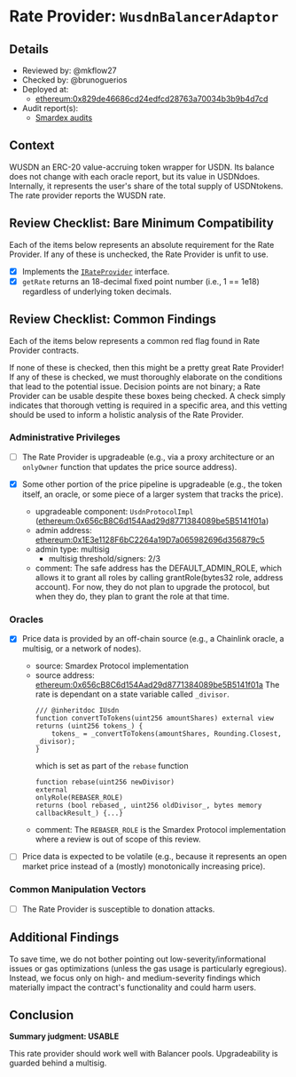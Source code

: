 # Rate Provider: `WusdnBalancerAdaptor`

## Details
- Reviewed by: @mkflow27
- Checked by: @brunoguerios
- Deployed at:
    - [ethereum:0x829de46686cd24edfcd28763a70034b3b9b4d7cd](https://etherscan.io/address/0x829de46686cd24edfcd28763a70034b3b9b4d7cd#code)
- Audit report(s):
    - [Smardex audits](https://docs.smardex.io/ultimate-synthetic-delta-neutral/audits)

## Context
WUSDN an ERC-20 value-accruing token wrapper for USDN. Its balance does not change with each oracle report, but its value in USDNdoes. Internally, it represents the user's share of the total supply of USDNtokens. The rate provider reports the WUSDN rate. 

## Review Checklist: Bare Minimum Compatibility
Each of the items below represents an absolute requirement for the Rate Provider. If any of these is unchecked, the Rate Provider is unfit to use.

- [x] Implements the [`IRateProvider`](https://github.com/balancer/balancer-v2-monorepo/blob/bc3b3fee6e13e01d2efe610ed8118fdb74dfc1f2/pkg/interfaces/contracts/pool-utils/IRateProvider.sol) interface.
- [x] `getRate` returns an 18-decimal fixed point number (i.e., 1 == 1e18) regardless of underlying token decimals.

## Review Checklist: Common Findings
Each of the items below represents a common red flag found in Rate Provider contracts.

If none of these is checked, then this might be a pretty great Rate Provider! If any of these is checked, we must thoroughly elaborate on the conditions that lead to the potential issue. Decision points are not binary; a Rate Provider can be usable despite these boxes being checked. A check simply indicates that thorough vetting is required in a specific area, and this vetting should be used to inform a holistic analysis of the Rate Provider.

### Administrative Privileges
- [ ] The Rate Provider is upgradeable (e.g., via a proxy architecture or an `onlyOwner` function that updates the price source address).

- [x] Some other portion of the price pipeline is upgradeable (e.g., the token itself, an oracle, or some piece of a larger system that tracks the price).
    - upgradeable component: `UsdnProtocolImpl` ([ethereum:0x656cB8C6d154Aad29d8771384089be5B5141f01a](https://etherscan.io/address/0x656cB8C6d154Aad29d8771384089be5B5141f01a#readProxyContract))
    - admin address: [ethereum:0x1E3e1128F6bC2264a19D7a065982696d356879c5](https://etherscan.io/address/0x1E3e1128F6bC2264a19D7a065982696d356879c5)
    - admin type: multisig
        - multisig threshold/signers: 2/3
    - comment: The safe address has the DEFAULT_ADMIN_ROLE, which allows it to grant all roles by calling grantRole(bytes32 role, address account). For now, they do not plan to upgrade the protocol, but when they do, they plan to grant the role at that time.

### Oracles
- [x] Price data is provided by an off-chain source (e.g., a Chainlink oracle, a multisig, or a network of nodes). 
    - source: Smardex Protocol implementation
    - source address: [ethereum:0x656cB8C6d154Aad29d8771384089be5B5141f01a](https://etherscan.io/address/0x656cB8C6d154Aad29d8771384089be5B5141f01a#readProxyContract)
    The rate is dependant on a state variable called `_divisor`.
        ```solidity
        /// @inheritdoc IUsdn
        function convertToTokens(uint256 amountShares) external view returns (uint256 tokens_) {
            tokens_ = _convertToTokens(amountShares, Rounding.Closest, _divisor);
        }
        ```
        which is set as part of the `rebase` function
        ```solidity
        function rebase(uint256 newDivisor)
        external
        onlyRole(REBASER_ROLE)
        returns (bool rebased_, uint256 oldDivisor_, bytes memory callbackResult_) {...}
        ```
    - comment: The `REBASER_ROLE` is the Smardex Protocol implementation where a review is out of scope of this review.

- [ ] Price data is expected to be volatile (e.g., because it represents an open market price instead of a (mostly) monotonically increasing price).

### Common Manipulation Vectors
- [ ] The Rate Provider is susceptible to donation attacks.

## Additional Findings
To save time, we do not bother pointing out low-severity/informational issues or gas optimizations (unless the gas usage is particularly egregious). Instead, we focus only on high- and medium-severity findings which materially impact the contract's functionality and could harm users.

## Conclusion
**Summary judgment: USABLE**

This rate provider should work well with Balancer pools. Upgradeability is guarded behind a multisig.
